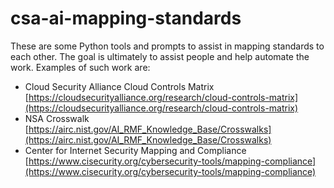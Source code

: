 # csa-ai-mapping-standards

These are some Python tools and prompts to assist in mapping standards to each other. The goal is ultimately to assist people and help automate the work. Examples of such work are:

* Cloud Security Alliance Cloud Controls Matrix [https://cloudsecurityalliance.org/research/cloud-controls-matrix](https://cloudsecurityalliance.org/research/cloud-controls-matrix)
* NSA Crosswalk [https://airc.nist.gov/AI_RMF_Knowledge_Base/Crosswalks](https://airc.nist.gov/AI_RMF_Knowledge_Base/Crosswalks)
* Center for Internet Security Mapping and Compliance [https://www.cisecurity.org/cybersecurity-tools/mapping-compliance](https://www.cisecurity.org/cybersecurity-tools/mapping-compliance)
